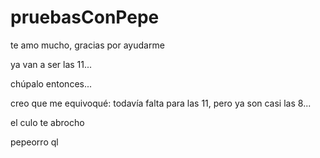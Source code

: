 # pruebasConPepe

te amo mucho, gracias por ayudarme

ya van a ser las 11...

chúpalo entonces...

creo que me equivoqué: todavía falta para las 11, pero ya son casi las 8...

el culo te abrocho

pepeorro ql
